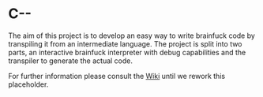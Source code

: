 # C--

The aim of this project is to develop an easy way to write brainfuck code by transpiling it from an intermediate language. The project is split into two parts, an interactive brainfuck interpreter with debug capabilities and the transpiler to generate the actual code.

For further information please consult the [Wiki](https://github.com/TrueDoctor/c--/wiki/Home) until we rework this placeholder.
